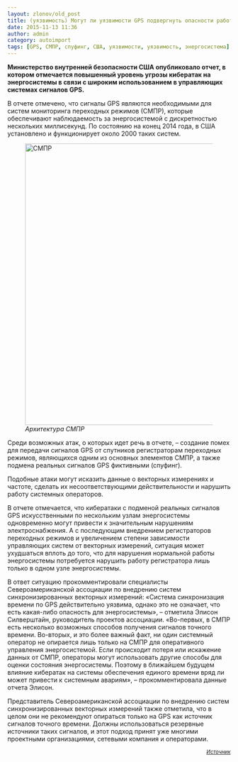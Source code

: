```yaml
---
layout: zlonov/old_post
title: (уязвимость) Могут ли уязвимости GPS подвергнуть опасности работу энергосистем?
date: 2015-11-13 11:36
author: admin
category: autoimport
tags: [GPS, СМПР, спуфинг, США, уязвимости, уязвимость, энергосистема]
---
```

<strong>Министерство внутренней безопасности США опубликовало отчет, в котором отмечается повышенный уровень угрозы кибератак на энергосистемы в связи с широким использованием в управляющих системах сигналов GPS.</strong>

В отчете отмечено, что сигналы GPS являются необходимыми для систем мониторинга переходных режимов (СМПР), которые обеспечивают наблюдаемость за энергосистемой с дискретностью нескольких миллисекунд. По состоянию на конец 2014 года, в США установлено и функционирует около 2000 таких систем.

<figure id="attachment_7246" class="wp-caption aligncenter"><a href="http://digitalsubstation.ru/wp-content/uploads/2014/09/structure.png" rel="gallery"><img class="wp-image-7246 size-full" src="https://i2.wp.com/zlonov.ru/wp-content/uploads/Northeast-blackout-of-2003.jpg?fit=970%2C635&#038;ssl=1" alt="СМПР" width="970" height="635" /></a>

<figcaption class="wp-caption-text"><em>Архитектура СМПР</em></figcaption>

</figure>Среди возможных атак, о которых идет речь в отчете, – создание помех для передачи сигналов GPS от спутников регистраторам переходных режимов, являющихся одним из основных элементов СМПР, а также подмена реальных сигналов GPS фиктивными (спуфинг).

Подобные атаки могут исказить данные о векторных измерениях и частоте, сделать их несоответствующими действительности и нарушить работу системных операторов.

В отчете отмечается, что кибератаки с подменой реальных сигналов GPS искусственными по нескольким узлам энергосистемы одновременно могут привести к значительным нарушениям электроснабжения. А с последующим внедрением регистраторов переходных режимов и увеличением степени зависимости управляющих систем от векторных измерений, ситуация может ухудшаться вплоть до того, что для нарушения нормальной работы энергосистемы потребуется нарушить работу регистратора лишь только в одном узле энергосистемы.

В ответ ситуацию прокомментировали специалисты Североамериканской ассоциации по внедрению систем синхронизированных векторных измерений: «Система синхронизация времени по GPS действительно уязвима, однако это не означает, что есть какая-либо опасность для энергосистемы», – отметила Элисон Силверштайн, руководитель проектов ассоциации. «Во-первых, в СМПР есть несколько возможных способов получения сигналов точного времени. Во-вторых, и это более важный факт, ни один системный оператор не опирается лишь только на СМПР для оперативного управления энергосистемой. Если происходит потеря или искажение данных от СМПР, операторы могут использовать другие способы для оценки состояния энергосистемы. Поэтому в ближайшем будущем влияние кибератак на системы обеспечения единого времени вряд ли может привести к системным авариям», – прокомментировала данные отчета Элисон.

Представитель Североамериканской ассоциации по внедрению систем синхронизированных векторных измерений также отметила, что в целом они не рекомендуют опираться только на GPS как источник сигналов точного времени. Должны использоваться резервные источники таких сигналов, и этот подход принят уже многими проектными организациями, сетевыми компания и операторами.

<p style="text-align: right;"><sub><em><a href="http://digitalsubstation.ru/blog/2015/11/13/mogut-li-uyazvimosti-gps-podvergnut-opasnosti-rabotu-energosistem/" target="_blank">Источник</a></em></sub>
